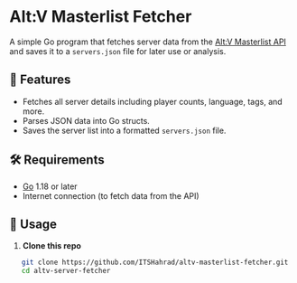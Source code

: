 # Alt:V Masterlist Fetcher

A simple Go program that fetches server data from the [Alt:V Masterlist API](https://api.alt-mp.com/servers) and saves it to a `servers.json` file for later use or analysis.

## 📌 Features
- Fetches all server details including player counts, language, tags, and more.
- Parses JSON data into Go structs.
- Saves the server list into a formatted `servers.json` file.

## 🛠️ Requirements
- [Go](https://golang.org/dl/) 1.18 or later
- Internet connection (to fetch data from the API)

## 🚀 Usage

1. **Clone this repo**
```bash
   git clone https://github.com/ITSHahrad/altv-masterlist-fetcher.git
   cd altv-server-fetcher
